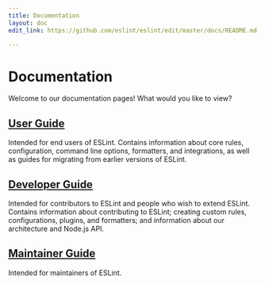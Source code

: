 ```yaml
---
title: Documentation
layout: doc
edit_link: https://github.com/eslint/eslint/edit/master/docs/README.md

---
```

<!-- Note: No pull requests accepted for this file. See README.md in the root directory for details. -->

# Documentation

Welcome to our documentation pages! What would you like to view?

## [User Guide](user-guide)

Intended for end users of ESLint. Contains information about core rules, configuration, command line options, formatters, and integrations,
as well as guides for migrating from earlier versions of ESLint.

## [Developer Guide](developer-guide)

Intended for contributors to ESLint and people who wish to extend ESLint. Contains information about contributing to ESLint; creating custom
rules, configurations, plugins, and formatters; and information about our architecture and Node.js API.

## [Maintainer Guide](maintainer-guide)

Intended for maintainers of ESLint.
